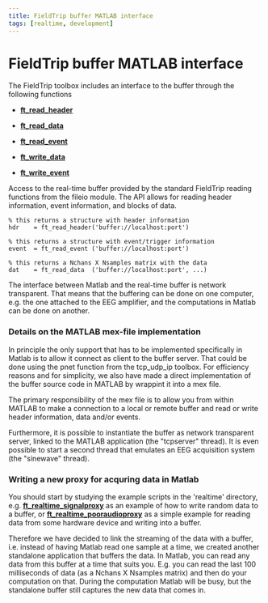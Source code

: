 ```yaml
---
title: FieldTrip buffer MATLAB interface
tags: [realtime, development]
---
```


# FieldTrip buffer MATLAB interface

The FieldTrip toolbox includes an interface to the buffer through the following functions

*  **[ft_read_header](/reference/ft_read_header)**

*  **[ft_read_data](/reference/ft_read_data)**

*  **[ft_read_event](/reference/ft_read_event)**

*  **[ft_write_data](/reference/ft_write_data)**

*  **[ft_write_event](/reference/ft_write_event)**

Access to the real-time buffer provided by the standard FieldTrip reading functions from the fileio module. The API allows for reading header information, event information, and blocks of data. 

    % this returns a structure with header information
    hdr    = ft_read_header('buffer://localhost:port')       
    
    % this returns a structure with event/trigger information
    event  = ft_read_event ('buffer://localhost:port')       
    
    % this returns a Nchans X Nsamples matrix with the data
    dat    = ft_read_data  ('buffer://localhost:port', ...)  

The interface between Matlab and the real-time buffer is network transparent. That means that the buffering can be done on one computer, e.g. the one attached to the EEG amplifier, and the computations in Matlab can be done on another. 

### Details on the MATLAB mex-file implementation

In principle the only support that has to be implemented specifically in Matlab is to allow it connect as client to the buffer server. That could be done using the pnet function from the tcp_udp_ip toolbox. For efficiency reasons and for simplicity, we also have made a direct implementation of the buffer source code in MATLAB by wrappint it into a mex file. 

The primary responsibility of the mex file is to allow you from within MATLAB to make a connection to a local or remote buffer and read or write header information, data and/or events.

Furthermore, it is possible to instantiate the buffer as network transparent server, linked to the MATLAB application (the "tcpserver" thread). It is even possible to start a second thread that emulates an EEG acquisition system (the "sinewave" thread).

### Writing a new proxy for acquring data in Matlab

You should start by studying the example scripts in the 'realtime' directory, e.g. **[ft_realtime_signalproxy](/reference/ft_realtime_signalproxy)** as an example of how to write random data to a buffer, or **[ft_realtime_pooraudioproxy](/reference/ft_realtime_pooraudioproxy)** as a simple example for reading data from some hardware device and writing into a buffer.

Therefore we have decided to link the streaming of the data with a buffer, i.e. instead of having Matlab read one sample at a time, we created another standalone application that buffers the data. In Matlab, you can read any data from this buffer at a time that suits you. E.g. you can read the last 100 milliseconds of data (as a Nchans X Nsamples matrix) and then do your computation on that. During the computation Matlab will be busy, but the standalone buffer still captures the new data that comes in.

